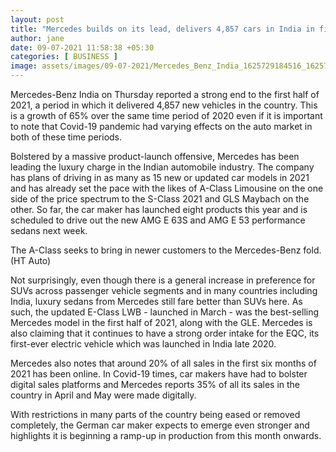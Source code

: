 ```yaml
---
layout: post
title: "Mercedes builds on its lead, delivers 4,857 cars in India in first half of 2021"
author: jane 
date: 09-07-2021 11:58:38 +05:30 
categories: [ BUSINESS ] 
image: assets/images/09-07-2021/Mercedes_Benz_India_1625729184516_1625729194702.JPG
---
```

Mercedes-Benz India on Thursday reported a strong end to the first half of 2021, a period in which it delivered 4,857 new vehicles in the country. This is a growth of 65% over the same time period of 2020 even if it is important to note that Covid-19 pandemic had varying effects on the auto market in both of these time periods.

Bolstered by a massive product-launch offensive, Mercedes has been leading the luxury charge in the Indian automobile industry. The company has plans of driving in as many as 15 new or updated car models in 2021 and has already set the pace with the likes of A-Class Limousine on the one side of the price spectrum to the S-Class 2021 and GLS Maybach on the other. So far, the car maker has launched eight products this year and is scheduled to drive out the new AMG E 63S and AMG E 53 performance sedans next week.

The A-Class seeks to bring in newer customers to the Mercedes-Benz fold. (HT Auto)

Not surprisingly, even though there is a general increase in preference for SUVs across passenger vehicle segments and in many countries including India, luxury sedans from Mercedes still fare better than SUVs here. As such, the updated E-Class LWB - launched in March - was the best-selling Mercedes model in the first half of 2021, along with the GLE. Mercedes is also claiming that it continues to have a strong order intake for the EQC, its first-ever electric vehicle which was launched in India late 2020.

Mercedes also notes that around 20% of all sales in the first six months of 2021 has been online. In Covid-19 times, car makers have had to bolster digital sales platforms and Mercedes reports 35% of all its sales in the country in April and May were made digitally.

With restrictions in many parts of the country being eased or removed completely, the German car maker expects to emerge even stronger and highlights it is beginning a ramp-up in production from this month onwards.